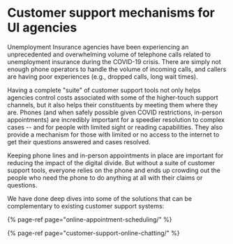 # Customer support mechanisms for UI agencies

Unemployment Insurance agencies have been experiencing an unprecedented and overwhelming volume of telephone calls related to unemployment insurance during the COVID-19 crisis. There are simply not enough phone operators to handle the volume of incoming calls, and callers are having poor experiences \(e.g., dropped calls, long wait times\). 

Having a complete "suite" of customer support tools not only helps agencies control costs associated with some of the higher-touch support channels, but it also helps their constituents by meeting them where they are. Phones \(and when safely possible given COVID restrictions, in-person appointments\) are incredibly important for a speedier resolution to complex cases -- and for people with limited sight or reading capabilities. They also provide a mechanism for those with limited or no access to the internet to get their questions answered and cases resolved.

Keeping phone lines and in-person appointments in place are important for reducing the impact of the digital divide. But without a suite of customer support tools, everyone relies on the phone and ends up crowding out the people who need the phone to do anything at all with their claims or questions.

We have done deep dives into some of the solutions that can be complementary to existing customer support systems:

{% page-ref page="online-appointment-scheduling/" %}

{% page-ref page="customer-support-online-chatting/" %}



